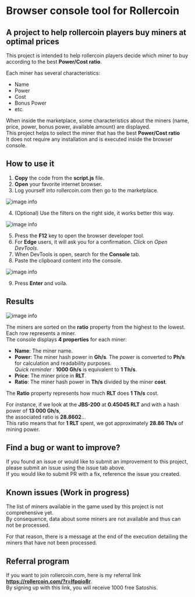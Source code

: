 # Browser console tool for Rollercoin

## A project to help rollercoin players buy miners at optimal prices

This project is intended to help rollercoin players decide which miner to buy according to the best **Power/Cost ratio**.  

Each miner has several characteristics:  

* Name
* Power
* Cost
* Bonus Power
* etc.

When inside the marketplace, some characteristics about the miners (name, price, power, bonus power, available amount) are displayed.  
This project helps to select the miner that has the best **Power/Cost ratio**   
It does not require any installation and is executed inside the browser console.  

## How to use it

1. **Copy** the code from the **script.js** file.
2. **Open** your favorite internet browser.
3. Log yourself into rollercoin.com then go to the marketplace.

![image info](img/marketplace.png)

4. (Optional) Use the filters on the right side, it works better this way.

![image info](img/filters.png)

5. Press the **F12** key to open the browser developer tool.
6. For **Edge** users, it will ask you for a confirmation. Click on *Open DevTools*.
7. When DevTools is open, search for the **Console** tab.  
8. Paste the clipboard content into the console.

![image info](img/paste_script_here.png)

9. Press **Enter** and voila.  

## Results
![image info](img/results.png)

The miners are sorted on the **ratio** property from the highest to the lowest.  
Each row represents a miner.  
The console displays **4 properties** for each miner:

* **Name**: The miner name.
* **Power**: The miner hash power in **Gh/s**. 
  The power is converted to **Ph/s** for calculation and readability purposes.  
  *Quick reminder :* **1000 Gh/s** is equivalent to **1 Th/s**.
* **Price**: The miner price in **RLT**.
* **Ratio**: The miner hash power in **Th/s** divided by the miner **cost**.

The **Ratio** property represents how much **RLT** does **1 Th/s** cost.  

For instance, if we look at the **JBS-200** at **0.45045 RLT** and with a hash power of **13 000 Gh/s**,  
the associated ratio is **28.8602**...  
This ratio means that for **1 RLT** spent, we got approximately **28.86 Th/s** of mining power.  

## Find a bug or want to improve?

If you found an issue or would like to submit an improvement to this project,   
please submit an issue using the issue tab above.  
If you would like to submit PR with a fix, reference the issue you created.  

## Known issues (Work in progress)

The list of miners available in the game used by this project is not comprehensive yet.  
By consequence, data about some miners are not available and thus can not be processed.  

For that reason, there is a message at the end of the execution detailing the miners that have not been processed.  

## Referral program

If you want to join rollercoin.com, here is my referral link **https://rollercoin.com/?r=lfpqio8r**.  
By signing up with this link, you will receive 1000 free Satoshis.
